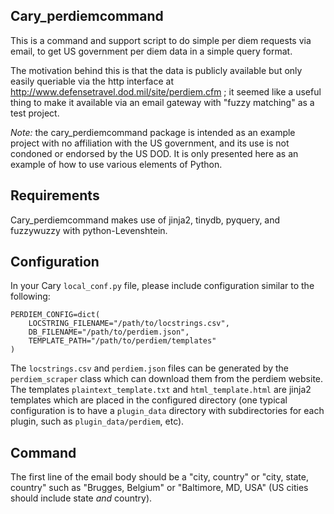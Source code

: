 Cary_perdiemcommand
-------------------

This is a command and support script to do simple per diem
requests via email, to get US government per diem data in a
simple query format.

The motivation behind this is that the data is publicly available
but only easily queriable via the http interface at http://www.defensetravel.dod.mil/site/perdiem.cfm ;
it seemed like a useful thing to make it available via an email
gateway with "fuzzy matching" as a test project.

*Note:* the cary_perdiemcommand package is intended as an example project with no
affiliation with the US government, and its use is not condoned or endorsed by the US DOD.
It is only presented here as an example of how to use various elements of
Python.

Requirements
------------

Cary_perdiemcommand makes use of jinja2, tinydb, pyquery, and fuzzywuzzy with python-Levenshtein.

Configuration
-------------

In your Cary `local_conf.py` file, please include configuration
similar to the following:

```
PERDIEM_CONFIG=dict(
    LOCSTRING_FILENAME="/path/to/locstrings.csv",
    DB_FILENAME="/path/to/perdiem.json",
    TEMPLATE_PATH="/path/to/perdiem/templates"
)

```

The `locstrings.csv` and `perdiem.json` files can be generated by the `perdiem_scraper` class
which can download them from the perdiem website.  The templates `plaintext_template.txt` and
`html_template.html` are jinja2 templates which are placed in the configured directory
(one typical configuration is to have a `plugin_data` directory with subdirectories for
each plugin, such as `plugin_data/perdiem`, etc).

Command
-------

The first line of the email body should be a "city, country" or "city, state, country" such
as "Brugges, Belgium" or "Baltimore, MD, USA" (US cities should include state *and* country).
